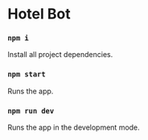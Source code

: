 # Hotel Bot

### `npm i`
Install all project dependencies.

### `npm start`
Runs the app.

### `npm run dev`
Runs the app in the development mode.
